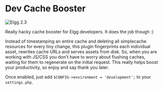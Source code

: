 # Dev Cache Booster

![Elgg 2.3](https://img.shields.io/badge/Elgg-2.3-orange.svg?style=flat-square)

Really hacky cache booster for Elgg developers. It does the job though :)

Instead of timestamping an entire cache and deleting all simplecache resources for every tiny change, this plugin fingerprints each individual asset, rewrites cache URLs and serves assets from disk. So, when you are working with JS/CSS you don't have to worry about
flushing caches, waiting for them to regenerate on the initial request. This really helps boost your productivity, so enjoy and say thank you later.

Once enabled, just add ``$CONFIG->environment = 'development';`` to your ``settings.php``.

